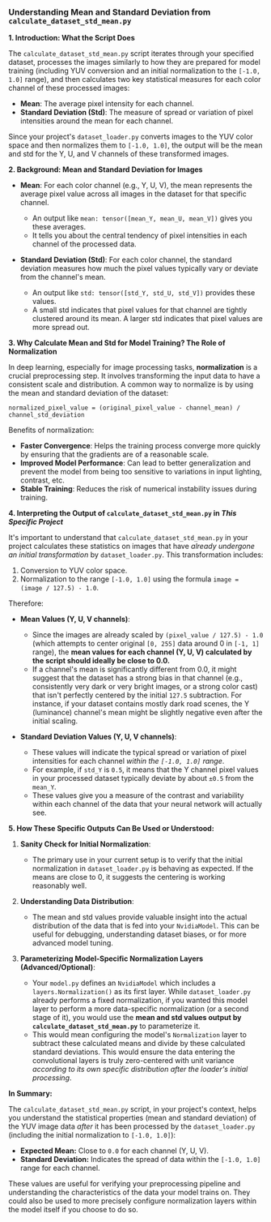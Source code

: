 ### Understanding Mean and Standard Deviation from `calculate_dataset_std_mean.py`

**1. Introduction: What the Script Does**

The `calculate_dataset_std_mean.py` script iterates through your specified dataset, processes the images similarly to how they are prepared for model training (including YUV conversion and an initial normalization to the `[-1.0, 1.0]` range), and then calculates two key statistical measures for each color channel of these processed images:
*   **Mean**: The average pixel intensity for each channel.
*   **Standard Deviation (Std)**: The measure of spread or variation of pixel intensities around the mean for each channel.

Since your project's `dataset_loader.py` converts images to the YUV color space and then normalizes them to `[-1.0, 1.0]`, the output will be the mean and std for the Y, U, and V channels of these transformed images.

**2. Background: Mean and Standard Deviation for Images**

*   **Mean**: For each color channel (e.g., Y, U, V), the mean represents the average pixel value across all images in the dataset for that specific channel.
    *   An output like `mean: tensor([mean_Y, mean_U, mean_V])` gives you these averages.
    *   It tells you about the central tendency of pixel intensities in each channel of the processed data.

*   **Standard Deviation (Std)**: For each color channel, the standard deviation measures how much the pixel values typically vary or deviate from the channel's mean.
    *   An output like `std: tensor([std_Y, std_U, std_V])` provides these values.
    *   A small std indicates that pixel values for that channel are tightly clustered around its mean. A larger std indicates that pixel values are more spread out.

**3. Why Calculate Mean and Std for Model Training? The Role of Normalization**

In deep learning, especially for image processing tasks, **normalization** is a crucial preprocessing step. It involves transforming the input data to have a consistent scale and distribution. A common way to normalize is by using the mean and standard deviation of the dataset:

`normalized_pixel_value = (original_pixel_value - channel_mean) / channel_std_deviation`

Benefits of normalization:
*   **Faster Convergence**: Helps the training process converge more quickly by ensuring that the gradients are of a reasonable scale.
*   **Improved Model Performance**: Can lead to better generalization and prevent the model from being too sensitive to variations in input lighting, contrast, etc.
*   **Stable Training**: Reduces the risk of numerical instability issues during training.

**4. Interpreting the Output of `calculate_dataset_std_mean.py` in *This Specific Project***

It's important to understand that `calculate_dataset_std_mean.py` in your project calculates these statistics on images that have *already undergone an initial transformation* by `dataset_loader.py`. This transformation includes:
1.  Conversion to YUV color space.
2.  Normalization to the range `[-1.0, 1.0]` using the formula `image = (image / 127.5) - 1.0`.

Therefore:

*   **Mean Values (Y, U, V channels)**:
    *   Since the images are already scaled by `(pixel_value / 127.5) - 1.0` (which attempts to center original `[0, 255]` data around 0 in `[-1, 1]` range), the **mean values for each channel (Y, U, V) calculated by the script should ideally be close to 0.0.**
    *   If a channel's mean is significantly different from 0.0, it might suggest that the dataset has a strong bias in that channel (e.g., consistently very dark or very bright images, or a strong color cast) that isn't perfectly centered by the initial `127.5` subtraction. For instance, if your dataset contains mostly dark road scenes, the Y (luminance) channel's mean might be slightly negative even after the initial scaling.

*   **Standard Deviation Values (Y, U, V channels)**:
    *   These values will indicate the typical spread or variation of pixel intensities for each channel *within the `[-1.0, 1.0]` range*.
    *   For example, if `std_Y` is `0.5`, it means that the Y channel pixel values in your processed dataset typically deviate by about `±0.5` from the `mean_Y`.
    *   These values give you a measure of the contrast and variability within each channel of the data that your neural network will actually see.

**5. How These Specific Outputs Can Be Used or Understood:**

1.  **Sanity Check for Initial Normalization**:
    *   The primary use in your current setup is to verify that the initial normalization in `dataset_loader.py` is behaving as expected. If the means are close to 0, it suggests the centering is working reasonably well.

2.  **Understanding Data Distribution**:
    *   The mean and std values provide valuable insight into the actual distribution of the data that is fed into your `NvidiaModel`. This can be useful for debugging, understanding dataset biases, or for more advanced model tuning.

3.  **Parameterizing Model-Specific Normalization Layers (Advanced/Optional)**:
    *   Your `model.py` defines an `NvidiaModel` which includes a `layers.Normalization()` as its first layer. While `dataset_loader.py` already performs a fixed normalization, if you wanted this model layer to perform a more data-specific normalization (or a second stage of it), you would use the **mean and std values output by `calculate_dataset_std_mean.py`** to parameterize it.
    *   This would mean configuring the model's `Normalization` layer to subtract these calculated means and divide by these calculated standard deviations. This would ensure the data entering the convolutional layers is truly zero-centered with unit variance *according to its own specific distribution after the loader's initial processing*.

**In Summary:**

The `calculate_dataset_std_mean.py` script, in your project's context, helps you understand the statistical properties (mean and standard deviation) of the YUV image data *after* it has been processed by the `dataset_loader.py` (including the initial normalization to `[-1.0, 1.0]`):

*   **Expected Mean:** Close to `0.0` for each channel (Y, U, V).
*   **Standard Deviation:** Indicates the spread of data within the `[-1.0, 1.0]` range for each channel.

These values are useful for verifying your preprocessing pipeline and understanding the characteristics of the data your model trains on. They could also be used to more precisely configure normalization layers within the model itself if you choose to do so. 